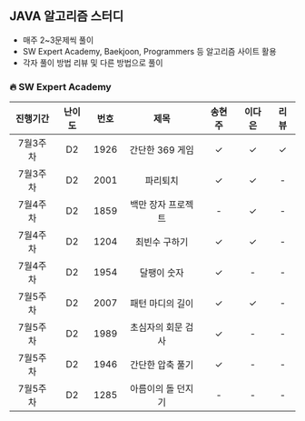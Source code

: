 ## JAVA 알고리즘 스터디
- 매주 2~3문제씩 풀이
- SW Expert Academy, Baekjoon, Programmers 등 알고리즘 사이트 활용
- 각자 풀이 방법 리뷰 및 다른 방법으로 풀이



### 🔥 SW Expert Academy

|진행기간|난이도|번호|제목|송현주|이다은|리뷰|
|:---:|:------:|:---:|:---:|:---:|:---:|:---:|
|7월3주차|D2|1926|간단한 369 게임|✓|✓|✓|
|7월3주차|D2|2001|파리퇴치|✓|✓|-|-|
|7월4주차|D2|1859|백만 장자 프로젝트|-|✓|-|
|7월4주차|D2|1204|최빈수 구하기|✓|✓|-|
|7월4주차|D2|1954|달팽이 숫자|✓|-|-|
|7월5주차|D2|2007|패턴 마디의 길이|✓|✓|-|
|7월5주차|D2|1989|초심자의 회문 검사|✓|-|-|
|7월5주차|D2|1946|간단한 압축 풀기|✓|-|-|
|7월5주차|D2|1285|아름이의 돌 던지기|-|-|-|
